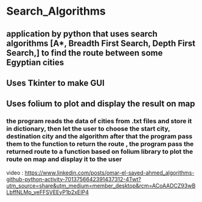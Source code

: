 # Search_Algorithms
## application by python that uses search algorithms [A*,  Breadth First Search, Depth First Search,] to find the route between some Egyptian cities
## Uses Tkinter to make GUI 
## Uses folium to plot and display the result on map
### the program reads the data of cities from .txt files and store it in dictionary, then let the user to choose the start city, destination city and the algorithm  after that the program pass them to the function to return the route , the program pass the returned route to a function based on folium library to plot the route on map and display it to the user

video :
https://www.linkedin.com/posts/omar-el-sayed-ahmed_algorithms-github-python-activity-7013756642391437312-4Twt?utm_source=share&utm_medium=member_desktop&rcm=ACoAADCZ93wBLbffNLMp_veFFSVEEyP1b2xEIP4
